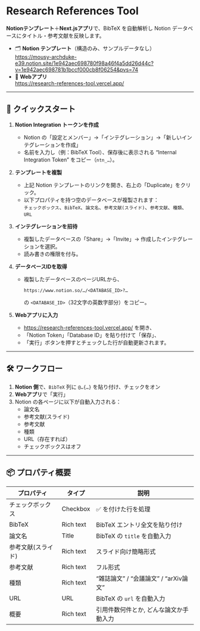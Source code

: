 # Research References Tool

**Notionテンプレート**＋**Next.jsアプリ**で、BibTeX を自動解析し Notion データベースにタイトル・参考文献を反映します。

- 🗂 **Notion テンプレート**（構造のみ、サンプルデータなし）  
  https://mousy-archduke-e39.notion.site/1e942aec698780f98a46f4a5dd26d44c?v=1e942aec698781b1bccf000cb8f06254&pvs=74  
- 🚀 **Webアプリ**  
  https://research-references-tool.vercel.app/  

---

## 📝 クイックスタート

1. **Notion Integration トークンを作成**  
   - Notion の「設定とメンバー」→「インテグレーション」→「新しいインテグレーションを作成」  
   - 名前を入力し（例：BibTeX Tool）、保存後に表示される “Internal Integration Token” をコピー（`ntn_…`）。

2. **テンプレートを複製**  
   - 上記 Notion テンプレートのリンクを開き、右上の「Duplicate」をクリック。  
   - 以下プロパティを持つ空のデータベースが複製されます：  
     `チェックボックス`、`BibTeX`、`論文名`、`参考文献(スライド)`、`参考文献`、`種類`、`URL`

3. **インテグレーションを招待**  
   - 複製したデータベースの「Share」→「Invite」→ 作成したインテグレーションを選択。  
   - 読み書きの権限を付与。

4. **データベースIDを取得**  
   - 複製したデータベースのページURLから、  
     ```
     https://www.notion.so/…/<DATABASE_ID>?…
     ```  
     の `<DATABASE_ID>`（32文字の英数字部分）をコピー。

5. **Webアプリに入力**  
   - https://research-references-tool.vercel.app/ を開き、  
   - 「Notion Token」「Database ID」を貼り付けて「保存」、  
   - 「実行」ボタンを押すとチェックした行が自動更新されます。

---

## 🛠️ ワークフロー

1. **Notion 側**で、`BibTeX` 列に `@…{…}` を貼り付け、チェックをオン  
2. **Webアプリ**で「実行」  
3. Notion の各ページに以下が自動入力される：  
   - 論文名  
   - 参考文献(スライド)  
   - 参考文献  
   - 種類  
   - URL（存在すれば）  
   - チェックボックスはオフ

---

## 📦 プロパティ概要

| プロパティ               | タイプ      | 説明                                         |
|--------------------------|-------------|----------------------------------------------|
| チェックボックス         | Checkbox    | ✅ を付けた行を処理                           |
| BibTeX                   | Rich text   | BibTeX エントリ全文を貼り付け                |
| 論文名                   | Title       | BibTeX の `title` を自動入力                 |
| 参考文献(スライド)       | Rich text   | スライド向け簡略形式                          |
| 参考文献                 | Rich text   | フル形式                                     |
| 種類                     | Rich text   | “雑誌論文” / “会議論文” / “arXiv論文”       |
| URL                      | URL         | BibTeX の `url` を自動入力                   |
| 概要                      | Rich text  | 引用件数何件とか, どんな論文か手動入力          |

 
